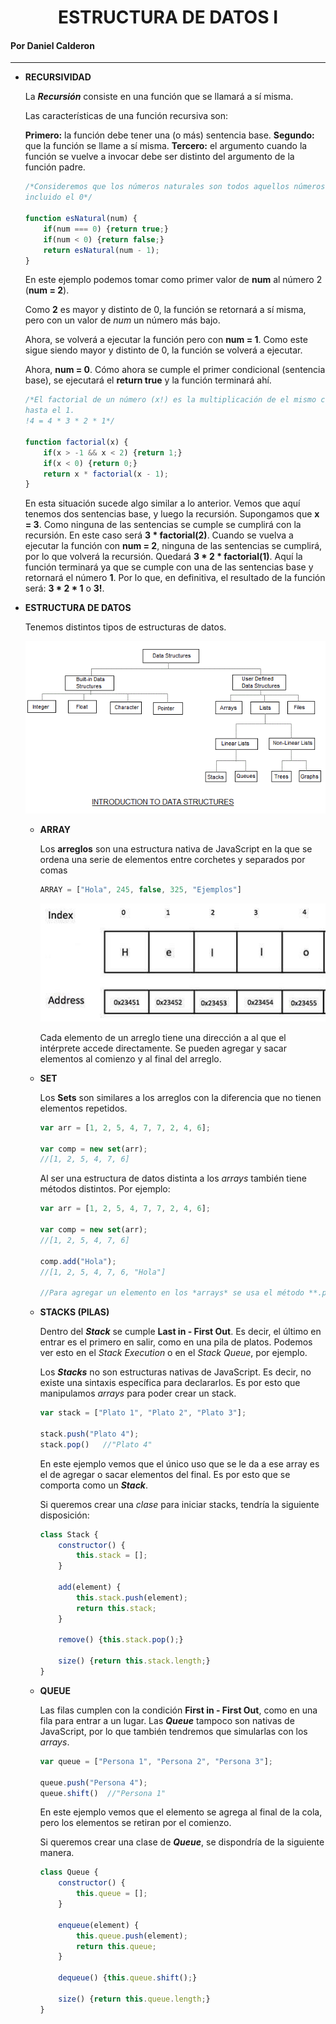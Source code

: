 <h1 align="center">ESTRUCTURA DE DATOS I</h1>   
<h4 align="left">Por Daniel Calderon</h4>

----

- **RECURSIVIDAD**
    
    La ***Recursión*** consiste en una función que se llamará a sí misma.
    
    Las características de una función recursiva son:
    
    **Primero:** la función debe tener una (o más) sentencia base.
    **Segundo:** que la función se llame a sí misma.
    **Tercero:** el argumento cuando la función se vuelve a invocar debe ser distinto del argumento de la función padre.
    
    ```jsx
    /*Consideremos que los números naturales son todos aquellos números positivos
    incluido el 0*/
    
    function esNatural(num) {
    	if(num === 0) {return true;}
    	if(num < 0) {return false;}
    	return esNatural(num - 1);
    }
    ```
    
    En este ejemplo podemos tomar como primer valor de **num** al número 2 (**num = 2**).
    
    Como **2** es mayor y distinto de 0, la función se retornará a sí misma, pero con un valor de *num* un número más bajo.
    
    Ahora, se volverá a ejecutar la función pero con **num = 1**. Como este sigue siendo mayor y distinto de 0, la función se volverá a ejecutar.
    
    Ahora, **num = 0**. Cómo ahora se cumple el primer condicional (sentencia base), se ejecutará el **return true** y la función terminará ahí.
    
    ```jsx
    /*El factorial de un número (x!) es la multiplicación de el mismo con sus precedentes
    hasta el 1.
    !4 = 4 * 3 * 2 * 1*/
    
    function factorial(x) {
    	if(x > -1 && x < 2) {return 1;}
    	if(x < 0) {return 0;}
    	return x * factorial(x - 1);
    }
    ```
    
    En esta situación sucede algo similar a lo anterior. Vemos que aquí tenemos dos sentencias base, y luego la recursión. Supongamos que **x = 3**. Como ninguna de las sentencias se cumple se cumplirá con la recursión. En este caso será **3 * factorial(2)**. Cuando se vuelva a ejecutar la función con **num = 2**, ninguna de las sentencias se cumplirá, por lo que volverá la recursión. Quedará **3 * 2 * factorial(1)**. Aquí la función terminará ya que se cumple con una de las sentencias base y retornará el número **1**. Por lo que, en definitiva, el resultado de la función será: **3 * 2 * 1** o **3!**.
    
- **ESTRUCTURA DE DATOS**
    
    Tenemos distintos tipos de estructuras de datos.
    
    ![Untitled](/Modulo1-Foundations/_src/apuntes/EstructurasDeDatosI.png)
    
    - **ARRAY**
        
        Los **arreglos** son una estructura nativa de JavaScript en la que se ordena una serie de elementos entre corchetes y separados por comas
        
        ```jsx
        ARRAY = ["Hola", 245, false, 325, "Ejemplos"]
        ```
        
        ![Untitled](/Modulo1-Foundations/_src/apuntes/EstructurasDeDatosI-arrays.png)
        
        Cada elemento de un arreglo tiene una dirección a al que el intérprete accede directamente. Se pueden agregar y sacar elementos al comienzo y al final del arreglo.
        
    - **SET**
        
        Los **Sets** son similares a los arreglos con la diferencia que no tienen elementos repetidos.
        
        ```jsx
        var arr = [1, 2, 5, 4, 7, 7, 2, 4, 6];
        
        var comp = new set(arr);
        //[1, 2, 5, 4, 7, 6]
        ```
        
        Al ser una estructura de datos distinta a los *arrays* también tiene métodos distintos. Por ejemplo:
        
        ```jsx
        var arr = [1, 2, 5, 4, 7, 7, 2, 4, 6];
        
        var comp = new set(arr);
        //[1, 2, 5, 4, 7, 6]
        
        comp.add("Hola");
        //[1, 2, 5, 4, 7, 6, "Hola"]
        
        //Para agregar un elemento en los *arrays* se usa el método **.push()**.
        ```
        
    - **STACKS (PILAS)**
        
        Dentro del ***Stack*** se cumple **Last in - First Out**. Es decir, el último en entrar es el primero en salir, como en una pila de platos. Podemos ver esto en el *Stack Execution* o en el *Stack Queue*, por ejemplo.
        
        Los ***Stacks*** no son estructuras nativas de JavaScript. Es decir, no existe una sintaxis específica para declararlos. Es por esto que manipulamos *arrays* para poder crear un stack.
        
        ```jsx
        var stack = ["Plato 1", "Plato 2", "Plato 3"];
        
        stack.push("Plato 4");
        stack.pop()   //"Plato 4"
        ```
        
        En este ejemplo vemos que el único uso que se le da a ese array es el de agregar o sacar elementos del final. Es por esto que se comporta como un ***Stack***.
        
        Si queremos crear una *clase* para iniciar stacks, tendría la siguiente disposición:
        
        ```jsx
        class Stack {
        	constructor() {
        		this.stack = [];
        	}
        
        	add(element) {
        		this.stack.push(element);
        		return this.stack;
        	}
        
        	remove() {this.stack.pop();}
        
        	size() {return this.stack.length;}
        }
        ```
        
    - **QUEUE**
        
        Las filas cumplen con la condición **First in - First Out**, como en una fila para entrar a un lugar. Las ***Queue*** tampoco son nativas de JavaScript, por lo que también tendremos que simularlas con los *arrays*.
        
        ```jsx
        var queue = ["Persona 1", "Persona 2", "Persona 3"];
        
        queue.push("Persona 4");
        queue.shift()  //"Persona 1"
        ```
        
        En este ejemplo vemos que el elemento se agrega al final de la cola, pero los elementos se retiran por el comienzo.
        
        Si queremos crear una clase de ***Queue***, se dispondría de la siguiente manera.
        
        ```jsx
        class Queue {
        	constructor() {
        		this.queue = [];
        	}
        
        	enqueue(element) {
        		this.queue.push(element);
        		return this.queue;
        	}
        
        	dequeue() {this.queue.shift();}
        	
        	size() {return this.queue.length;}
        }
        ```